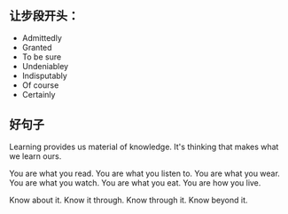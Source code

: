 ## 让步段开头：
* Admittedly
* Granted
* To be sure
* Undeniabley
* Indisputably
* Of course
* Certainly

## 好句子
Learning provides us material of knowledge.
It's thinking that makes what we learn ours.

You are what you read.
You are what you listen to.
You are what you wear.
You are what you watch.
You are what you eat.
You are how you live.

Know about it.
Know it through.
Know through it.
Know beyond it.
